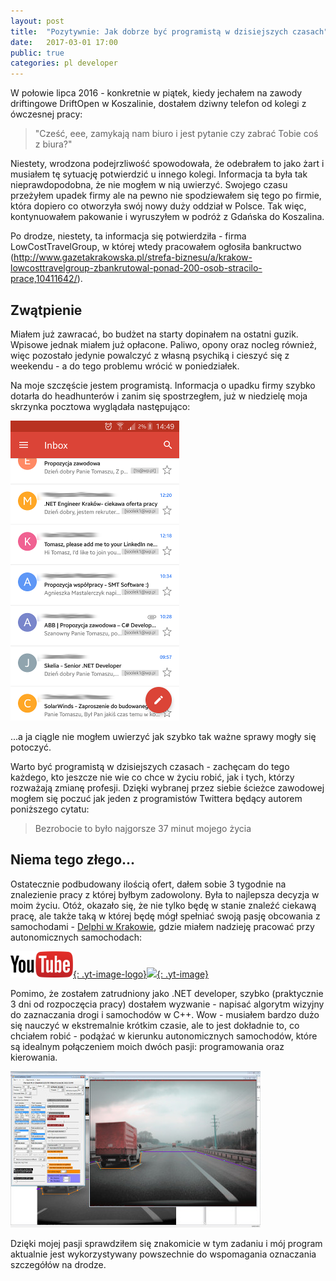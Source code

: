```yaml
---
layout: post
title:  "Pozytywnie: Jak dobrze być programistą w dzisiejszych czasach"
date:   2017-03-01 17:00
public: true
categories: pl developer
---
```

 
W połowie lipca 2016 - konkretnie w piątek, kiedy jechałem na zawody driftingowe DriftOpen w Koszalinie, dostałem dziwny telefon od kolegi z ówczesnej pracy:

> "Cześć, eee, zamykają nam biuro i jest pytanie czy zabrać Tobie coś z biura?"

Niestety, wrodzona podejrzliwość spowodowała, że odebrałem to jako żart i musiałem tę sytuację potwierdzić u innego kolegi. Informacja ta była tak nieprawdopodobna, że nie mogłem w nią uwierzyć. Swojego czasu przeżyłem upadek firmy ale na pewno nie spodziewałem się tego po firmie, która dopiero co otworzyła swój nowy duży oddział w Polsce. Tak więc, kontynuowałem pakowanie i wyruszyłem w podróż z Gdańska do Koszalina.

Po drodze, niestety, ta informacja się potwierdziła - firma LowCostTravelGroup, w której wtedy pracowałem ogłosiła bankructwo (<http://www.gazetakrakowska.pl/strefa-biznesu/a/krakow-lowcosttravelgroup-zbankrutowal-ponad-200-osob-stracilo-prace,10411642/>).

## Zwątpienie

Miałem już zawracać, bo budżet na starty dopinałem na ostatni guzik. Wpisowe jednak miałem już opłacone. Paliwo, opony oraz nocleg również, więc pozostało jedynie powalczyć z własną psychiką i cieszyć się z weekendu - a do tego problemu wrócić w poniedziałek.

Na moje szczęście jestem programistą. Informacja o upadku firmy szybko dotarła do headhunterów i zanim się spostrzegłem, już w niedzielę moja skrzynka pocztowa wyglądała następująco:

![](/assets/images/posts/work_offers.png)

...a ja ciągle nie mogłem uwierzyć jak szybko tak ważne sprawy mogły się potoczyć.

Warto być programistą w dzisiejszych czasach - zachęcam do tego każdego, kto jeszcze nie wie co chce w życiu robić, jak i tych, którzy rozważają zmianę profesji. Dzięki wybranej przez siebie ścieżce zawodowej mogłem się poczuć jak jeden z programistów Twittera będący autorem poniższego cytatu: 

> Bezrobocie to było najgorsze 37 minut mojego życia

## Niema tego złego...

Ostatecznie podbudowany ilością ofert, dałem sobie 3 tygodnie na znalezienie pracy z której byłbym zadowolony. Była to najlepsza decyzja w moim życiu. Otóż, okazało się, że nie tylko będę w stanie znaleźć ciekawą pracę, ale także taką w której będę mógł spełniać swoją pasję obcowania z samochodami - [Delphi w Krakowie](http://www.delphikrakow.pl), gdzie miałem nadzieję pracować przy autonomicznych samochodach:

[![](/assets/images/youtube.png){: .yt-image-logo}![](http://img.youtube.com/vi/meTZKZp5QDY/0.jpg){: .yt-image}](http://www.youtube.com/watch?v=meTZKZp5QDY)

Pomimo, że zostałem zatrudniony jako .NET developer, szybko (praktycznie 3 dni od rozpoczęcia pracy) dostałem wyzwanie - napisać algorytm wizyjny do zaznaczania drogi i samochodów w C++. Wow - musiałem bardzo dużo się nauczyć w ekstremalnie krótkim czasie, ale to jest dokładnie to, co chciałem robić - podążać w kierunku autonomicznych samochodów, które są idealnym połączeniem moich dwóch pasji: programowania oraz kierowania.

[![](/assets/images/posts/AutoLineMarker_sreenshot_m.jpg)](/assets/images/posts/AutoLineMarker_sreenshot.jpg)

Dzięki mojej pasji sprawdziłem się znakomicie w tym zadaniu i mój program aktualnie jest wykorzystywany powszechnie do wspomagania oznaczania szczegółów na drodze.